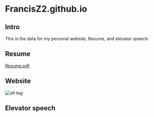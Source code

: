 # FrancisZ2.github.io
## Intro
This is the data for my personal website, Resume, and elevator speech.

## Resume
[Resume.pdf](https://github.com/FrancisZ2/FrancisZ2.github.io/blob/master/Chao_Zhu_2015_Resume.pdf).

## Website
![alt tag](https://github.com/FrancisZ2/FrancisZ2.github.io/tree/master/Francis%20Website)

## Elevator speech
